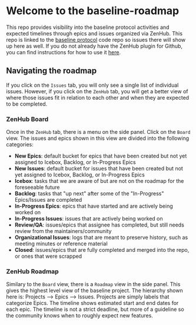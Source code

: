 # Welcome to the baseline-roadmap

This repo provides visibility into the baseline protocol activities and expected timelines through epics and issues organized via ZenHub. This repo is linked to the [baseline protocol](https://github.com/ethereum-oasis/baseline) code repo so issues there will show up here as well. If you do not already have the ZenHub plugin for Github, you can find instructions for how to use it [here](https://github.com/marketplace/zenhub).

## Navigating the roadmap

If you click on the `Issues` tab, you will only see a single list of individual issues. However, if you click on the `ZenHub` tab, you will get a better view of where those issues fit in relation to each other and when they are expected to be completed.

### ZenHub Board

Once in the `ZenHub` tab, there is a menu on the side panel. Click on the `Board` view. The issues and epics shown in this view are divided into the following categories:

- **New Epics**: default bucket for epics that have been created but not yet assigned to Icebox, Backlog, or In-Progress Epics
- **New Issues**: default bucket for issues that have been created but not yet assigned to Icebox, Backlog, or In-Progress Epics
- **Icebox**: tasks that we are aware of but are not on the roadmap for the foreseeable future
- **Backlog**: tasks that "up next" after some of the "In-Progress" Epics/Issues are completed
- **In-Progress Epics**: epics that have started and are actively being worked on
- **In-Progress Issues**: issues that are actively being worked on
- **Review/QA**: issues/epics that assignee has completed, but still needs review from the maintainers/community
- **Organizational Issues**: logs that are meant to preserve history, such as meeting minutes or reference material
- **Closed**: issues/epics that are fully completed and merged into the repo, or ones that were scrapped

### ZenHub Roadmap

Similary to the `Board` view, there is a `Roadmap` view in the side panel. This gives the highest level view of the baseline project. The hierarchy shown here is: Projects --> Epics --> Issues. Projects are simply labels that categorize Epics. The timeline shows estimated start and end dates for each epic. The timeline is not a strict deadline, but more of a guideline so the community knows when to roughly expect new features.

